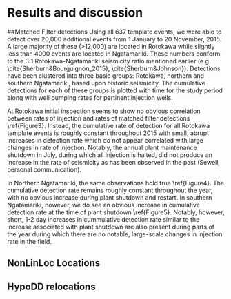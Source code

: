 # Results and discussion
##Matched Filter detections
Using all 637 template events, we were able to detect over 20,000 additional events from 1 January to 20 November, 2015. A large majority of these (>12,000) are located in Rotokawa while slightly less than 4000 events are located in Ngatamariki. These numbers conform to the 3:1 Rotokawa-Ngatamariki seismicity ratio mentioned earlier (e.g. \cite{Sherburn&Bourguignon_2015}, \cite{Sherburn&Johnson}). Detections have been clustered into three basic groups: Rotokawa, northern and southern Ngatamariki, based upon historic seismicity. The cumulative detections for each of these groups is plotted with time for the study period along with well pumping rates for pertinent injection wells. 

At Rotokawa initial inspection seems to show no obvious correlation between rates of injection and rates of matched filter detections \ref{Figure3}. Instead, the cumulative rate of detection for all Rotokawa template events is roughly constant throughout 2015 with small, abrupt increases in detection rate which do not appear correlated with large changes in rate of injection. Notably, the annual plant maintenance shutdown in July, during which all injection is halted, did not produce an increase in the rate of seismicity as has been observed in the past (Sewell, personal communication).

In Northern Ngatamariki, the same observations hold true \ref{Figure4}. The cumulative detection rate remains roughly constant throughout the year, with no obvious increase during plant shutdown and restart. In southern Ngatamariki, however, we do see an obvious increase in cumulative detection rate at the time of plant shutdown \ref{Figure5}. Notably, however, short, 1-2 day increases in cummulative detection rate similar to the increase associated with plant shutdown are also present during parts of the year during which there are no notable, large-scale changes in injection rate in the field.

## NonLinLoc Locations

## HypoDD relocations